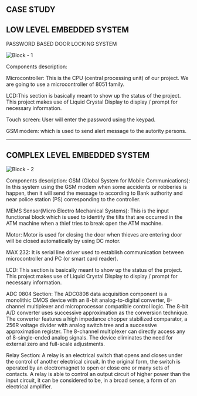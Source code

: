 CASE STUDY
-----------------------------------------------------------------------------------------------------------------------------------------------------------------------------------

LOW LEVEL EMBEDDED SYSTEM
-----------------------------------------------------------------------------------------------------------------------------------------------------------------------------------

PASSWORD BASED DOOR LOCKING SYSTEM

![Block - 1](https://user-images.githubusercontent.com/98872937/154887669-a479c24a-5c75-482f-87d4-28dff918e6fb.jpg)

Components description:

Microcontroller: This is the CPU (central processing unit) of our project. We are going to use a microcontroller of 8051 family.

LCD:This section is basically meant to show up the status of the project. This project makes use of Liquid Crystal Display to display / prompt for necessary information.

Touch screen: User will enter the password using the keypad.

GSM modem: which is used to send alert message to the autority persons.

-----------------------------------------------------------------------------------------------------------------------------------------------------------------------------------

COMPLEX LEVEL EMBEDDED SYSTEM
-----------------------------------------------------------------------------------------------------------------------------------------------------------------------------------

![Block - 2](https://user-images.githubusercontent.com/98872937/154888049-8d78adab-247b-4b0e-bcc0-2e6e27163bc9.jpg)

Components description:
GSM (Global System for Mobile Communications): In this system using the GSM modem when some accidents or robberies is happen, then it will send the message to according to Bank authority and near police station (PS) corresponding to the controller.

MEMS Sensor(Micro Electro Mechanical Systems): This is the input functional block which is used to identify the tilts that are occurred in the ATM machine when a thief tries to break open the ATM machine.

Motor: Motor is used for closing the door when thieves are entering door will be closed automatically by using DC motor.

MAX 232: It is serial line driver used to establish communication between microcontroller and PC (or smart card reader).

LCD: This section is basically meant to show up the status of the project. This project makes use of Liquid Crystal Display to display / prompt for necessary information.

ADC 0804 Section: The ADC0808 data acquisition component is a monolithic CMOS device with an 8-bit analog-to-digital converter, 8-channel multiplexer and microprocessor compatible control logic. The 8-bit A/D converter uses successive approximation as the conversion technique. The converter features a high impedance chopper stabilized comparator, a 256R voltage divider with analog switch tree and a successive approximation register. The 8-channel multiplexer can directly access any of 8-single-ended analog signals. The device eliminates the need for external zero and full-scale adjustments.

Relay Section: A relay is an electrical switch that opens and closes under the control of another electrical circuit. In the original form, the switch is operated by an electromagnet to open or close one or many sets of contacts. A relay is able to control an output circuit of higher power than the input circuit, it can be considered to be, in a broad sense, a form of an electrical amplifier.

